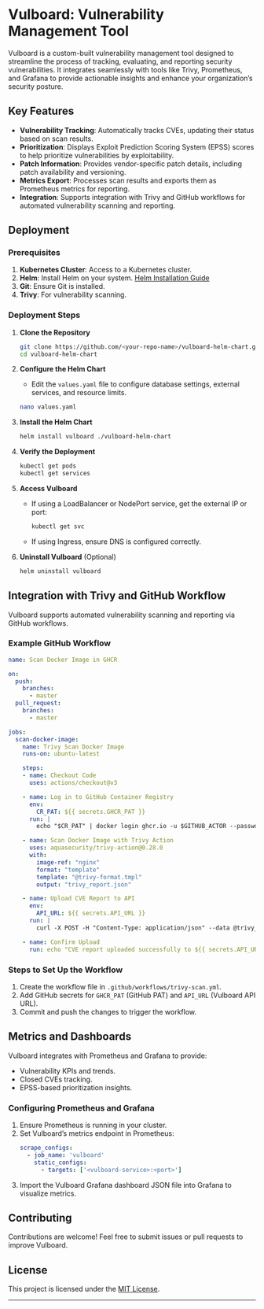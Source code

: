 # Vulboard: Vulnerability Management Tool

Vulboard is a custom-built vulnerability management tool designed to streamline the process of tracking, evaluating, and reporting security vulnerabilities. It integrates seamlessly with tools like Trivy, Prometheus, and Grafana to provide actionable insights and enhance your organization’s security posture.

## Key Features

- **Vulnerability Tracking**: Automatically tracks CVEs, updating their status based on scan results.
- **Prioritization**: Displays Exploit Prediction Scoring System (EPSS) scores to help prioritize vulnerabilities by exploitability.
- **Patch Information**: Provides vendor-specific patch details, including patch availability and versioning.
- **Metrics Export**: Processes scan results and exports them as Prometheus metrics for reporting.
- **Integration**: Supports integration with Trivy and GitHub workflows for automated vulnerability scanning and reporting.

## Deployment

### Prerequisites

1. **Kubernetes Cluster**: Access to a Kubernetes cluster.
2. **Helm**: Install Helm on your system. [Helm Installation Guide](https://helm.sh/docs/intro/install/)
3. **Git**: Ensure Git is installed.
4. **Trivy**: For vulnerability scanning.

### Deployment Steps

1. **Clone the Repository**

   ```bash
   git clone https://github.com/<your-repo-name>/vulboard-helm-chart.git
   cd vulboard-helm-chart
   ```

2. **Configure the Helm Chart**
   - Edit the `values.yaml` file to configure database settings, external services, and resource limits.

   ```bash
   nano values.yaml
   ```

3. **Install the Helm Chart**

   ```bash
   helm install vulboard ./vulboard-helm-chart
   ```

4. **Verify the Deployment**
   ```bash
   kubectl get pods
   kubectl get services
   ```

5. **Access Vulboard**
   - If using a LoadBalancer or NodePort service, get the external IP or port:
     ```bash
     kubectl get svc
     ```
   - If using Ingress, ensure DNS is configured correctly.

6. **Uninstall Vulboard** (Optional)
   ```bash
   helm uninstall vulboard
   ```

## Integration with Trivy and GitHub Workflow

Vulboard supports automated vulnerability scanning and reporting via GitHub workflows.

### Example GitHub Workflow

```yaml
name: Scan Docker Image in GHCR

on:
  push:
    branches:
      - master
  pull_request:
    branches:
      - master

jobs:
  scan-docker-image:
    name: Trivy Scan Docker Image
    runs-on: ubuntu-latest

    steps:
    - name: Checkout Code
      uses: actions/checkout@v3

    - name: Log in to GitHub Container Registry
      env:
        CR_PAT: ${{ secrets.GHCR_PAT }}
      run: |
        echo "$CR_PAT" | docker login ghcr.io -u $GITHUB_ACTOR --password-stdin

    - name: Scan Docker Image with Trivy Action
      uses: aquasecurity/trivy-action@0.28.0
      with:
        image-ref: "nginx"
        format: "template"
        template: "@trivy-format.tmpl"
        output: "trivy_report.json"

    - name: Upload CVE Report to API
      env:
        API_URL: ${{ secrets.API_URL }}
      run: |
        curl -X POST -H "Content-Type: application/json" --data @trivy_report.json $API_URL

    - name: Confirm Upload
      run: echo "CVE report uploaded successfully to ${{ secrets.API_URL }}"
```

### Steps to Set Up the Workflow

1. Create the workflow file in `.github/workflows/trivy-scan.yml`.
2. Add GitHub secrets for `GHCR_PAT` (GitHub PAT) and `API_URL` (Vulboard API URL).
3. Commit and push the changes to trigger the workflow.

## Metrics and Dashboards

Vulboard integrates with Prometheus and Grafana to provide:

- Vulnerability KPIs and trends.
- Closed CVEs tracking.
- EPSS-based prioritization insights.

### Configuring Prometheus and Grafana

1. Ensure Prometheus is running in your cluster.
2. Set Vulboard’s metrics endpoint in Prometheus:
   ```yaml
   scrape_configs:
     - job_name: 'vulboard'
       static_configs:
         - targets: ['<vulboard-service>:<port>']
   ```
3. Import the Vulboard Grafana dashboard JSON file into Grafana to visualize metrics.

## Contributing

Contributions are welcome! Feel free to submit issues or pull requests to improve Vulboard.

## License

This project is licensed under the [MIT License](LICENSE).

---
